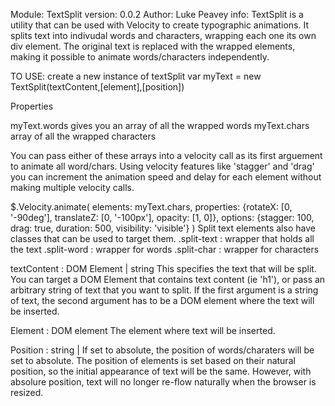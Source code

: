 
Module: TextSplit
version: 0.0.2
Author: Luke Peavey
info: TextSplit is a utility that can be used with Velocity to create typographic animations. It splits text into indivudal words and characters, wrapping each one its own div element. The original text
is replaced with the wrapped elements, making it possible to animate words/characters independently. 

TO USE: 
create a new instance of textSplit
var myText = new TextSplit(textContent,[element],[position]) 

Properties

myText.words gives you an array of all the wrapped words
myText.chars array of all the wrapped characters

You can pass either of these arrays into a velocity call as its first arguement to animate all word/chars. 
Using velocity features like 'stagger' and 'drag' you can increment the animation speed and delay 
for each element without making multiple velocity calls. 

$.Velocity.animate(
	elements: myText.chars, 
	properties: {rotateX: [0, '-90deg'], translateZ: [0, '-100px'], opacity: [1, 0]}, 
	options: {stagger: 100, drag: true, duration: 500, visibility: 'visible'}
)
Split text elements also have classes that can be used to target them. 
.split-text : wrapper that holds all the text
.split-word : wrapper for words 
.split-char : wrapper for characters 


textContent : DOM Element | string 
This specifies the text that will be split. You can target a DOM Element that contains text content (ie 'h1'),
or pass an arbitrary string of text that you want to split. If the first argument is a string of text, the second 
argument has to be a DOM element where the text will be inserted. 

Element : DOM element
The element where text will be inserted. 

Position : string | 
If set to absolute, the position of words/charaters will be set to absolute. The position of elements is set based on their natural position, so the initial appearance of text will be the same. However, with absolure position, text will no longer re-flow naturally when the browser is resized. 
